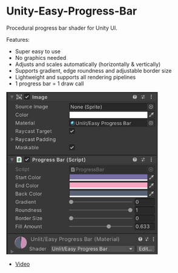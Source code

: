 # Unity-Easy-Progress-Bar

Procedural progress bar shader for Unity UI.

Features:

- Super easy to use
- No graphics needed
- Adjusts and scales automatically (horizontally & vertically)
- Supports gradient, edge roundness and adjustable border size
- Lightweight and supports all rendering pipelines
- 1 progress bar = 1 draw call

<img src="Images/epb_editor.PNG" width = "400">

* [Video](https://drive.google.com/file/d/1DgCD72ZsK51jtRe2RFqxR1wCM5CaHYsJ/view?usp=sharing)
